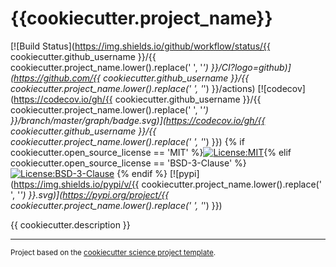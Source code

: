 {{cookiecutter.project_name}}
==============================
[![Build Status](https://img.shields.io/github/workflow/status/{{ cookiecutter.github_username }}/{{ cookiecutter.project_name.lower().replace(' ', '_') }}/CI?logo=github)](https://github.com/{{ cookiecutter.github_username }}/{{ cookiecutter.project_name.lower().replace(' ', '_') }}/actions)
[![codecov](https://codecov.io/gh/{{ cookiecutter.github_username }}/{{ cookiecutter.project_name.lower().replace(' ', '_') }}/branch/master/graph/badge.svg)](https://codecov.io/gh/{{ cookiecutter.github_username }}/{{ cookiecutter.project_name.lower().replace(' ', '_') }})
{% if cookiecutter.open_source_license == 'MIT' %}[![License:MIT](https://img.shields.io/badge/License-MIT-lightgray.svg?style=flt-square)](https://opensource.org/licenses/MIT){% elif cookiecutter.open_source_license == 'BSD-3-Clause' %}[![License:BSD-3-Clause](https://img.shields.io/badge/License-BSD%203--Clause-lightgray.svg?style=flt-square)](https://opensource.org/licenses/BSD-3-Clause)
{% endif %}
[![pypi](https://img.shields.io/pypi/v/{{ cookiecutter.project_name.lower().replace(' ', '_') }}.svg)](https://pypi.org/project/{{ cookiecutter.project_name.lower().replace(' ', '_') }})
<!-- [![conda-forge](https://img.shields.io/conda/dn/conda-forge/{{ cookiecutter.project_name.lower().replace(' ', '_') }}?label=conda-forge)](https://anaconda.org/conda-forge/{{ cookiecutter.project_name.lower().replace(' ', '_') }})
[![Documentation Status](https://readthedocs.org/projects/{{ cookiecutter.project_name.lower().replace(' ', '_') }}/badge/?version=latest)](https://{{ cookiecutter.project_name.lower().replace(' ', '_') }}.readthedocs.io/en/latest/?badge=latest) -->

{{ cookiecutter.description }}

--------

<p><small>Project based on the <a target="_blank" href="https://github.com/jbusecke/cookiecutter-science-project">cookiecutter science project template</a>.</small></p>
